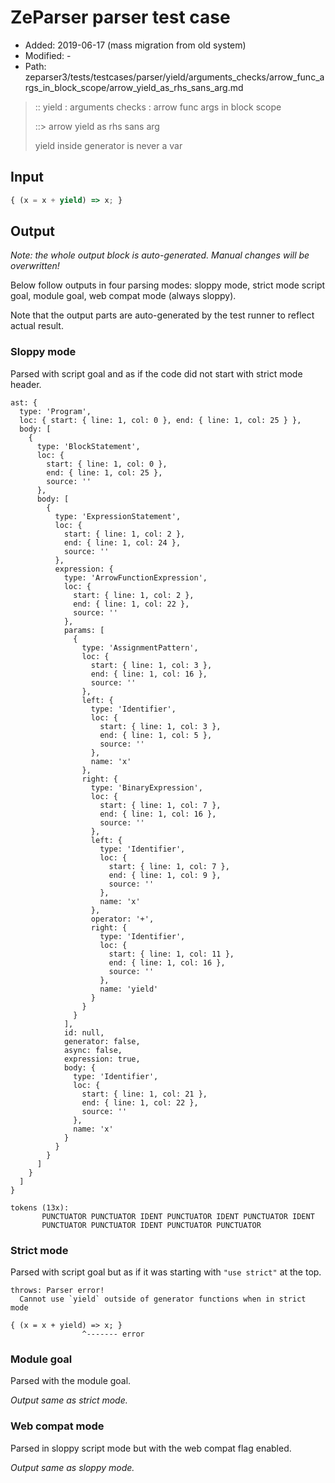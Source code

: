 # ZeParser parser test case

- Added: 2019-06-17 (mass migration from old system)
- Modified: -
- Path: zeparser3/tests/testcases/parser/yield/arguments_checks/arrow_func_args_in_block_scope/arrow_yield_as_rhs_sans_arg.md

> :: yield : arguments checks : arrow func args in block scope
>
> ::> arrow yield as rhs sans arg
>
> yield inside generator is never a var

## Input

`````js
{ (x = x + yield) => x; }
`````

## Output

_Note: the whole output block is auto-generated. Manual changes will be overwritten!_

Below follow outputs in four parsing modes: sloppy mode, strict mode script goal, module goal, web compat mode (always sloppy).

Note that the output parts are auto-generated by the test runner to reflect actual result.

### Sloppy mode

Parsed with script goal and as if the code did not start with strict mode header.

`````
ast: {
  type: 'Program',
  loc: { start: { line: 1, col: 0 }, end: { line: 1, col: 25 } },
  body: [
    {
      type: 'BlockStatement',
      loc: {
        start: { line: 1, col: 0 },
        end: { line: 1, col: 25 },
        source: ''
      },
      body: [
        {
          type: 'ExpressionStatement',
          loc: {
            start: { line: 1, col: 2 },
            end: { line: 1, col: 24 },
            source: ''
          },
          expression: {
            type: 'ArrowFunctionExpression',
            loc: {
              start: { line: 1, col: 2 },
              end: { line: 1, col: 22 },
              source: ''
            },
            params: [
              {
                type: 'AssignmentPattern',
                loc: {
                  start: { line: 1, col: 3 },
                  end: { line: 1, col: 16 },
                  source: ''
                },
                left: {
                  type: 'Identifier',
                  loc: {
                    start: { line: 1, col: 3 },
                    end: { line: 1, col: 5 },
                    source: ''
                  },
                  name: 'x'
                },
                right: {
                  type: 'BinaryExpression',
                  loc: {
                    start: { line: 1, col: 7 },
                    end: { line: 1, col: 16 },
                    source: ''
                  },
                  left: {
                    type: 'Identifier',
                    loc: {
                      start: { line: 1, col: 7 },
                      end: { line: 1, col: 9 },
                      source: ''
                    },
                    name: 'x'
                  },
                  operator: '+',
                  right: {
                    type: 'Identifier',
                    loc: {
                      start: { line: 1, col: 11 },
                      end: { line: 1, col: 16 },
                      source: ''
                    },
                    name: 'yield'
                  }
                }
              }
            ],
            id: null,
            generator: false,
            async: false,
            expression: true,
            body: {
              type: 'Identifier',
              loc: {
                start: { line: 1, col: 21 },
                end: { line: 1, col: 22 },
                source: ''
              },
              name: 'x'
            }
          }
        }
      ]
    }
  ]
}

tokens (13x):
       PUNCTUATOR PUNCTUATOR IDENT PUNCTUATOR IDENT PUNCTUATOR IDENT
       PUNCTUATOR PUNCTUATOR IDENT PUNCTUATOR PUNCTUATOR
`````

### Strict mode

Parsed with script goal but as if it was starting with `"use strict"` at the top.

`````
throws: Parser error!
  Cannot use `yield` outside of generator functions when in strict mode

{ (x = x + yield) => x; }
                ^------- error
`````


### Module goal

Parsed with the module goal.

_Output same as strict mode._

### Web compat mode

Parsed in sloppy script mode but with the web compat flag enabled.

_Output same as sloppy mode._
